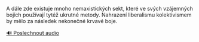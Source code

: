 
A dále zde existuje mnoho nemaxistických sekt, které ve svých vzájemných bojích používají tytéž ukrutné metody. Nahrazení liberalismu kolektivismem by mělo za následek nekonečné krvavé boje.

[🔊 Poslechnout audio](/data/7-paragraphs/audio/chapter_35/para_005-A-dle-zde-existuje-mnoho-nemaxistickch-sekt-kte.mp3)
